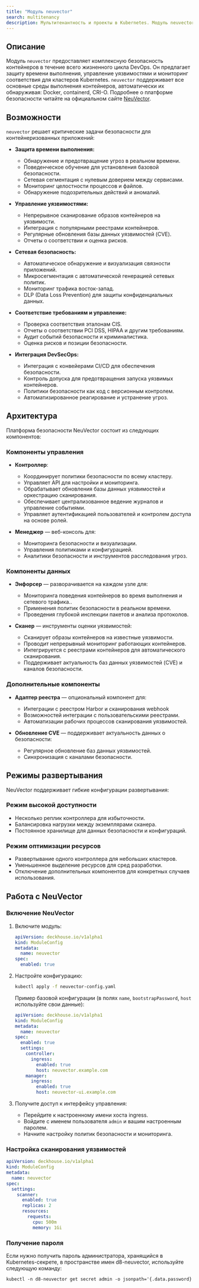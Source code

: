 ```yaml
---
title: "Модуль neuvector"
search: multitenancy
description: Мультитенантность и проекты в Kubernetes. Модуль neuvector Deckhouse позволяет создавать проекты для различных команд разработки с возможностью последующего развертывания в них приложений.
---
```


## Описание

Модуль `neuvector` предоставляет комплексную безопасность контейнеров в течение всего жизненного цикла DevOps. Он предлагает защиту времени выполнения, управление уязвимостями и мониторинг соответствия для кластеров Kubernetes.
`neuvector` поддерживает все основные среды выполнения контейнеров, автоматически их обнаруживая: Docker, containerd, CRI-O.
Подробнее о платформе безопасности читайте на официальном сайте [NeuVector](https://open-docs.neuvector.com/).

## Возможности

`neuvector` решает критические задачи безопасности для контейнеризованных приложений:

- **Защита времени выполнения:**
  - Обнаружение и предотвращение угроз в реальном времени.
  - Поведенческое обучение для установления базовой безопасности.
  - Сетевая сегментация с нулевым доверием между сервисами.
  - Мониторинг целостности процессов и файлов.
  - Обнаружение подозрительных действий и аномалий.

- **Управление уязвимостями:**
  - Непрерывное сканирование образов контейнеров на уязвимости.
  - Интеграция с популярными реестрами контейнеров.
  - Регулярные обновления базы данных уязвимостей (CVE).
  - Отчеты о соответствии и оценка рисков.

- **Сетевая безопасность:**
  - Автоматическое обнаружение и визуализация связности приложений.
  - Микросегментация с автоматической генерацией сетевых политик.
  - Мониторинг трафика восток-запад.
  - DLP (Data Loss Prevention) для защиты конфиденциальных данных.

- **Соответствие требованиям и управление:**
  - Проверка соответствия эталонам CIS.
  - Отчеты о соответствии PCI DSS, HIPAA и другим требованиям.
  - Аудит событий безопасности и криминалистика.
  - Оценка рисков и позиции безопасности.

- **Интеграция DevSecOps:**
  - Интеграция с конвейерами CI/CD для обеспечения безопасности.
  - Контроль допуска для предотвращения запуска уязвимых контейнеров.
  - Политики безопасности как код с версионным контролем.
  - Автоматизированное реагирование и устранение угроз.

## Архитектура

Платформа безопасности NeuVector состоит из следующих компонентов:

### Компоненты управления

- **Контроллер**:
  - Координирует политики безопасности по всему кластеру.
  - Управляет API для настройки и мониторинга.
  - Обрабатывает обновления базы данных уязвимостей и оркестрацию сканирования.
  - Обеспечивает централизованное ведение журналов и управление событиями.
  - Управляет аутентификацией пользователей и контролем доступа на основе ролей.

- **Менеджер** — веб-консоль для:
  - Мониторинга безопасности и визуализации.
  - Управления политиками и конфигурацией.
  - Аналитики безопасности и инструментов расследования угроз.

### Компоненты данных

- **Энфорсер** — разворачивается на каждом узле для:
  - Мониторинга поведения контейнеров во время выполнения и сетевого трафика..
  - Применения политик безопасности в реальном времени.
  - Проведения глубокой инспекции пакетов и анализа протоколов.

- **Сканер** — инструменты оценки уязвимостей:
  - Сканирует образы контейнеров на известные уязвимости.
  - Проводит непрерывный мониторинг работающих контейнеров.
  - Интегрируется с реестрами контейнеров для автоматического сканирования.
  - Поддерживает актуальность баз данных уязвимостей (CVE) и каналов безопасности.

### Дополнительные компоненты

- **Адаптер реестра** — опциональный компонент для:
  - Интеграции с реестром Harbor и сканирования webhook
  - Возможностей интеграции с пользовательскими реестрами.
  - Автоматизации рабочих процессов сканирования уязвимостей.

- **Обновление CVE** — поддерживает актуальность данных о безопасности:
  - Регулярное обновление баз данных уязвимостей.
  - Синхронизация с каналами безопасности.

## Режимы развертывания

NeuVector поддерживает гибкие конфигурации развертывания:

### Режим высокой доступности

- Несколько реплик контроллера для избыточности.
- Балансировка нагрузки между экземплярами сканера.
- Постоянное хранилище для данных безопасности и конфигураций.

### Режим оптимизации ресурсов

- Развертывание одного контроллера для небольших кластеров.
- Уменьшенное выделение ресурсов для сред разработки.
- Отключение дополнительных компонентов для конкретных случаев использования.

## Работа с NeuVector

### Включение NeuVector

1. Включите модуль:

   ```yaml
   apiVersion: deckhouse.io/v1alpha1
   kind: ModuleConfig
   metadata:
     name: neuvector
   spec:
     enabled: true
   ```

1. Настройте конфигурацию:

   ```bash
   kubectl apply -f neuvector-config.yaml
   ```

   Пример базовой конфигурации (в полях `name`, `bootstrapPassword`, `host` используйте свои данные):

    ```yaml
    apiVersion: deckhouse.io/v1alpha1
    kind: ModuleConfig
    metadata:
      name: neuvector
    spec:
      enabled: true
      settings:
        controller:
          ingress:
            enabled: true
            host: neuvector.example.com
        manager:
          ingress:
            enabled: true
            host: neuvector-ui.example.com
    ```

1. Получите доступ к интерфейсу управления:
   - Перейдите к настроенному имени хоста ingress.
   - Войдите с именем пользователя `admin` и вашим настроенным паролем.
   - Начните настройку политик безопасности и мониторинга.

### Настройка сканирования уязвимостей

```yaml
apiVersion: deckhouse.io/v1alpha1
kind: ModuleConfig
metadata:
  name: neuvector
spec:
  settings:
    scanner:
      enabled: true
      replicas: 2
      resources:
        requests:
          cpu: 500m
          memory: 1Gi
```

### Получение пароля

Если нужно получить пароль администратора, хранящийся в Kubernetes-секрете, в пространстве имен d8-neuvector, используйте следующую команду:

```txt
kubectl -n d8-neuvector get secret admin -o jsonpath='{.data.password}' | base64 -d
```
